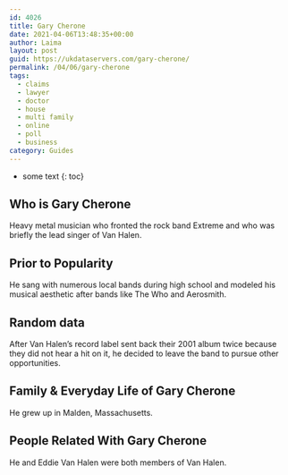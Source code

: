 ```yaml
---
id: 4026
title: Gary Cherone
date: 2021-04-06T13:48:35+00:00
author: Laima
layout: post
guid: https://ukdataservers.com/gary-cherone/
permalink: /04/06/gary-cherone
tags:
  - claims
  - lawyer
  - doctor
  - house
  - multi family
  - online
  - poll
  - business
category: Guides
---
```


* some text
{: toc}


## Who is Gary Cherone
                  
                  
                  
Heavy metal musician who fronted the rock band Extreme and who was briefly the lead singer of Van Halen.
                  
              
            
              
            
                
                
                
## Prior to Popularity
                  
                  
                  
He sang with numerous local bands during high school and modeled his musical aesthetic after bands like The Who and Aerosmith.
                  
              
            
              
            
                
                
                
## Random data
                  
                  
                  
After Van Halen&#8217;s record label sent back their 2001 album twice because they did not hear a hit on it, he decided to leave the band to pursue other opportunities.
                  
              
            
              
            
                
                
                
## Family & Everyday Life of Gary Cherone
                  
                  
                  
He grew up in Malden, Massachusetts.
                  
              
            
              
            
                
                
                
## People Related With Gary Cherone
                  
                  
                  
He and Eddie Van Halen were both members of Van Halen.
                  
              
            
              
            
                
              
            
              
              
            
            
              
            
          
          
          